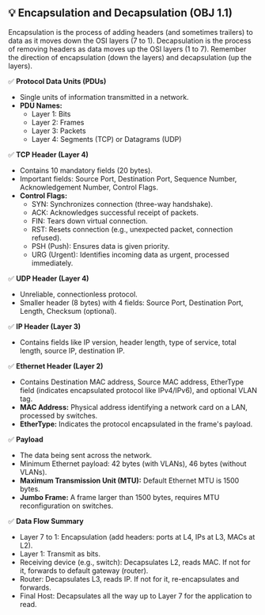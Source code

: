 ## 💡 Encapsulation and Decapsulation (OBJ 1.1)

Encapsulation is the process of adding headers (and sometimes trailers) to data as it moves down the OSI layers (7 to 1). Decapsulation is the process of removing headers as data moves up the OSI layers (1 to 7). Remember the direction of encapsulation (down the layers) and decapsulation (up the layers).

✅ **Protocol Data Units (PDUs)**
- Single units of information transmitted in a network.
- **PDU Names:**
  - Layer 1: Bits
  - Layer 2: Frames
  - Layer 3: Packets
  - Layer 4: Segments (TCP) or Datagrams (UDP)

✅ **TCP Header (Layer 4)**
- Contains 10 mandatory fields (20 bytes).
- Important fields: Source Port, Destination Port, Sequence Number, Acknowledgement Number, Control Flags.
- **Control Flags:**
  - SYN: Synchronizes connection (three-way handshake).
  - ACK: Acknowledges successful receipt of packets.
  - FIN: Tears down virtual connection.
  - RST: Resets connection (e.g., unexpected packet, connection refused).
  - PSH (Push): Ensures data is given priority.
  - URG (Urgent): Identifies incoming data as urgent, processed immediately.

✅ **UDP Header (Layer 4)**
- Unreliable, connectionless protocol.
- Smaller header (8 bytes) with 4 fields: Source Port, Destination Port, Length, Checksum (optional).

✅ **IP Header (Layer 3)**
- Contains fields like IP version, header length, type of service, total length, source IP, destination IP.

✅ **Ethernet Header (Layer 2)**
- Contains Destination MAC address, Source MAC address, EtherType field (indicates encapsulated protocol like IPv4/IPv6), and optional VLAN tag.
- **MAC Address:** Physical address identifying a network card on a LAN, processed by switches.
- **EtherType:** Indicates the protocol encapsulated in the frame's payload.

✅ **Payload**
- The data being sent across the network.
- Minimum Ethernet payload: 42 bytes (with VLANs), 46 bytes (without VLANs).
- **Maximum Transmission Unit (MTU):** Default Ethernet MTU is 1500 bytes.
- **Jumbo Frame:** A frame larger than 1500 bytes, requires MTU reconfiguration on switches.

✅ **Data Flow Summary**
- Layer 7 to 1: Encapsulation (add headers: ports at L4, IPs at L3, MACs at L2).
- Layer 1: Transmit as bits.
- Receiving device (e.g., switch): Decapsulates L2, reads MAC. If not for it, forwards to default gateway (router).
- Router: Decapsulates L3, reads IP. If not for it, re-encapsulates and forwards.
- Final Host: Decapsulates all the way up to Layer 7 for the application to read.